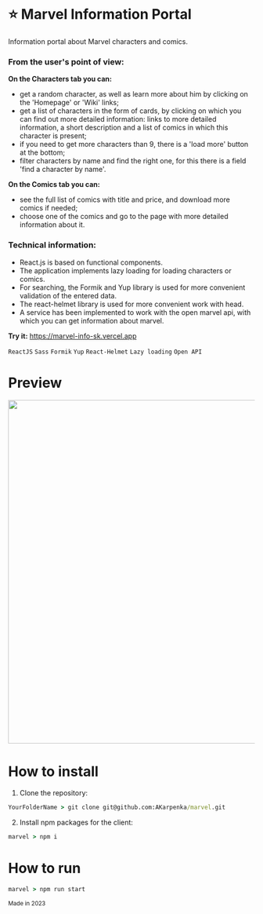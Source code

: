 # ⭐ Marvel Information Portal
Information portal about Marvel characters and comics. 
### From the user's point of view:
**On the Characters tab you can:**
- get a random character, as well as learn more about him by clicking on the 'Homepage' or 'Wiki' links;
- get a list of characters in the form of cards, by clicking on which you can find out more detailed information: links to more detailed information, a short description and a list of comics in which this character is present;
- if you need to get more characters than 9, there is a 'load more' button at the bottom;
- filter characters by name and find the right one, for this there is a field 'find a character by name'.

**On the Comics tab you can:**
- see the full list of comics with title and price, and download more comics if needed;
- choose one of the comics and go to the page with more detailed information about it.

### Technical information:
- React.js is based on functional components.
- The application implements lazy loading for loading characters or comics.
- For searching, the Formik and Yup library is used for more convenient validation of the entered data. 
- The react-helmet library is used for more convenient work with head.
- A service has been implemented to work with the open marvel api, with which you can get information about marvel.

**Try it:** https://marvel-info-sk.vercel.app

`ReactJS`  `Sass`  `Formik`  `Yup`  `React-Helmet`  `Lazy loading`  `Open API`  

# Preview 
<p align="center">
  <img src="public/marvel.gif" width="700"/>
</p>

# How to install 
1. Clone the repository:
```cmd
YourFolderName > git clone git@github.com:AKarpenka/marvel.git
```

2. Install npm packages for the client:
```cmd
marvel > npm i
```

# How to run 
```cmd
marvel > npm run start
```

<sub>Made in 2023</sub>
